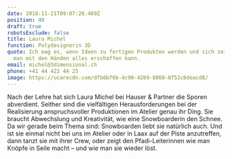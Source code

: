 ```yaml
---
date: 2018-11-21T09:07:28.469Z
position: 40
draft: true
robotsExclude: false
title: Laura Michel
function: Polydesignerin 3D
quote: Ich mag es, wenn Ideen zu fertigen Produkten werden und sich zeigt, was
  man mit den Händen alles erschaffen kann.
email: michel@3dimensional.ch
phone: +41 44 422 44 25
image: https://ucarecdn.com/dfb6bf6b-4c90-4269-8860-0f52c6deacd8/
---
```

Nach der Lehre hat sich Laura Michel bei Hauser & Partner die Sporen abverdient. Seither sind die vielfältigen Herausforderungen bei der Realisierung anspruchsvoller Produktionen im Atelier genau ihr Ding. Sie braucht Abwechslung und Kreativität, wie eine Snowboarderin den Schnee. Da wir gerade beim Thema sind: Snowboarden liebt sie natürlich auch. Und ist sie einmal nicht bei uns im Atelier oder in Laax auf der Piste anzutreffen, dann tanzt sie mit ihrer Crew, oder zeigt den Pfadi-Leiterinnen wie man Knöpfe in Seile macht – und wie man sie wieder löst.